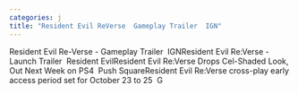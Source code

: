 ```yaml
---
categories: j
title: "Resident Evil ReVerse  Gameplay Trailer  IGN"
---
```

Resident Evil Re-Verse - Gameplay Trailer&nbsp;&nbsp;IGNResident Evil Re:Verse - Launch Trailer&nbsp;&nbsp;Resident EvilResident Evil Re:Verse Drops Cel-Shaded Look, Out Next Week on PS4&nbsp;&nbsp;Push SquareResident Evil Re:Verse cross-play early access period set for October 23 to 25&nbsp;&nbsp;G